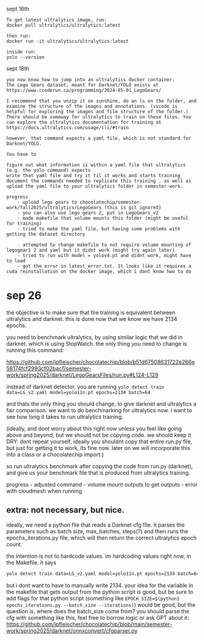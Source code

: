 sept 16th

    To get latest ultralytics image, run:
    docker pull ultralytics/ultralytics:latest

    then run:
    docker run -it ultralytics/ultralytics:latest

    inside run:
    yolo --version

sept 18th 
    
    you now know how to jump into an ultralytics docker container.
    The Lego Gears dataset, meant for Darknet/YOLO exists at
    https://www.ccoderun.ca/programming/2024-05-01_LegoGears/
    
    I recommend that you unzip it on sunshine, do an ls on the folder, and examine the structure of the images and annotations. (vscode is helpful for exploring the images and file structure of the folder.) There should be someway for ultralytics to train on these files. You can explore the ultralytics documentation for training at https://docs.ultralytics.com/usage/cli/#train
    
    however, that command expects a yaml file, which is not standard for Darknet/YOLO.
    
    You have to

    figure out what information is within a yaml file that ultralytics (e.g. the yolo command) expects
    write that yaml file and try it til it works and starts training
    document the commands needed to replicate this training , as well as upload the yaml file to your ultralytics folder in semester-work.

    progress 
        - upload lego gears to chocolatechip/semester-work/fall2025/ultralytics/LegoGears (this is git ignored) 
        - you can also use lego gears 2, put in LegoGears_v2
        - made makefile that volume mounts this folder (might be useful for training)  
        - tried to make the yaml file, but having some problems with getting the dataset directory
        
        - attempted to change makefile to not require volume mounting of legogear1 2 and yaml but it didnt work (might try again later)
        - tried to run with model = yolov4.pt and didnt work, might have to load
        - got the error in latest_error.txt. It looks like it requires a cuda reinstallation on the docker image, which i dont know hwo to do


# sep 26

the objective is to make sure that the training is equivalent
between ultralytics and darknet. this is done now that we know
we have 2134 epochs.

you need to benchmark ultralytics, by using similar logic that we did
in darknet. which is using StopWatch. the only thing you need to change
is running this command:

https://github.com/jpfleischer/chocolatechip/blob/b51d67508631722e266e58174fcf2993cf02bacf/semester-work/spring2025/darknet/LegoGearsFiles/run.py#L124-L129

instead of darknet detector, you are running `yolo detect train data=LG_v2.yaml model=yolo11n.pt epochs=2134 batch=64`

and thats the only thing you should change, to give darknet and ultralytics
a fair comparison. we want to do benchmarking for ultralytics now. i want to see
how long it takes to run ultralytics training.

(ideally, and dont worry about this right now unless you feel like going above
and beyond, but we should not be copying code.
we should keep it DRY: dont repeat yourself, ideally you shouldnt copy that entire
run.py file, but just for getting it to work, its fine now. later on we will
incorporate this into a class or a chocolatechip import.)

so run ultralytics benchmark after copying the code from run.py (darknet),
and give us your benchmark file that is produced from ultralytics training.

progress
    - adjusted command
    - volume mount outputs to get outputs
    - error with cloudmesh when running
## extra: not necessary, but nice.

ideally, we need a python file that reads a Darknet cfg file.
it parses the parameters such as batch size, max_batches, steps(?)
and then runs the epochs_iterations.py file, which will then return
the correct ultralytics epoch count.

the intention is not to hardcode values.
im hardcoding values right now, in the Makefile. it says
```bash
yolo detect train data=LG_v2.yaml model=yolo11n.pt epochs=2134 batch=64
```

but i dont want to have to manually write 2134. your idea for the variable in
the makefile that gets output from the python script is good,
but be sure to add flags for that python script (something like
`EPOCH_SIZE=$(python3 epochs_iterations.py --batch_size --iterations)`)
would be good, but the question is, where does the batch_size come from?
you should parse the cfg with something like this, feel free to borrow logic
or ask GPT about it: https://github.com/jpfleischer/chocolatechip/blob/main/semester-work/spring2025/darknet/onnxconvert/cfgparser.py


